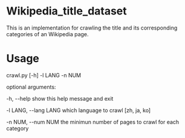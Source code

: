 # Wikipedia_title_dataset
This is an implementation for crawling the title and its corresponding categories of an Wikipedia page.
# Usage
crawl.py [-h] -l LANG -n NUM

optional arguments:

  -h, --help            show this help message and exit
  
  -l LANG, --lang LANG  which language to crawl [zh, ja, ko]
  
  -n NUM, --num NUM     the minimun number of pages to crawl for each category
